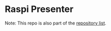 # Raspi Presenter

Note: This repo is also part of the [repository list](https://github.com/peterweissig/bash_repo).
